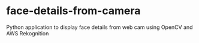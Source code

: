 # face-details-from-camera
Python application to display face details from web cam using OpenCV and AWS Rekognition
